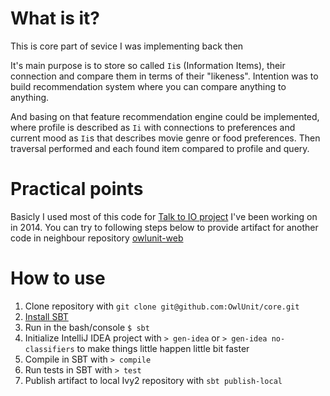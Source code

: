 # What is it?

This is core part of sevice I was implementing back then

It's main purpose is to store so called `Ii`s (Information Items), their connection and compare them in terms of their "likeness". Intention was to build recommendation system where you can compare anything to anything.

And basing on that feature recommendation engine could be implemented, where profile is described as `Ii` with connections to preferences and current mood as `Ii`s that describes movie genre or food preferences. Then traversal performed and each found item compared to profile and query.

# Practical points

Basicly I used most of this code for [Talk to IO project](http://talkto.io) I've been working on in 2014.
You can try to following steps below to provide artifact for another code in neighbour repository [owlunit-web](http://github.com/otann/owlunit-web)

# How to use

1. Clone repository with `git clone git@github.com:OwlUnit/core.git`
1. [Install SBT](https://github.com/harrah/xsbt/wiki/Getting-Started-Setup)
1. Run in the bash/console `$ sbt`
1. Initialize IntelliJ IDEA project with `> gen-idea` or `> gen-idea no-classifiers` to make things little happen little bit faster
1. Compile in SBT with `> compile`
1. Run tests in SBT with `> test`
1. Publish artifact to local Ivy2 repository with `sbt publish-local`
